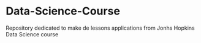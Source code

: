 # Data-Science-Course
Repository dedicated to make de lessons applications from Jonhs Hopkins Data Science course
